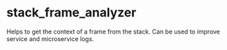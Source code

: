 # stack_frame_analyzer
Helps to get the context of a frame from the stack. Can be used to improve service and microservice logs.
